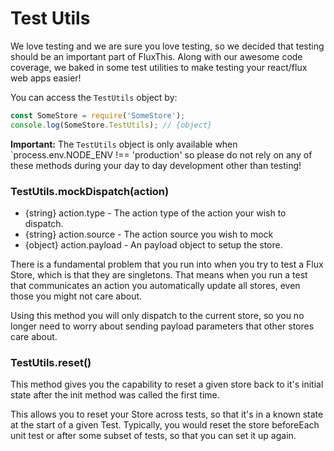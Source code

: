 # Test Utils

We love testing and we are sure you love testing, so we
decided that testing should be an important part of FluxThis.
Along with our awesome code coverage, we baked in some test utilities
to make testing your react/flux web apps easier!

You can access the `TestUtils` object by:

```javascript
const SomeStore = require('SomeStore');
console.log(SomeStore.TestUtils); // {object}
```

**Important:**
The `TestUtils` object is only available when
`process.env.NODE_ENV !== 'production' so please do not rely on any
of these methods during your day to day development
other than testing!

### TestUtils.mockDispatch(action)

* {string} action.type - The action type of the action your wish to dispatch.
* {string} action.source - The action source you wish to mock
* {object} action.payload - An payload object to setup the store.

There is a fundamental problem that you run into when you try to
test a Flux Store, which is that they are singletons. That means
when you run a test that communicates an action you automatically
update all stores, even those you might not care about.

Using this method you will only dispatch to the current store, so
you no longer need to worry about sending payload parameters that
other stores care about.

### TestUtils.reset()

This method gives you the capability to reset a given store back to
it's initial state after the init method was called the first time.

This allows you to reset your Store across tests, so that it's in
a known state at the start of a given Test. Typically, you would
reset the store beforeEach unit test or after some subset of tests,
so that you can set it up again.